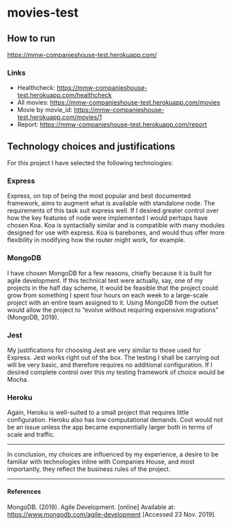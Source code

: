 ﻿# movies-test

## How to run

https://mmw-companieshouse-test.herokuapp.com/

### Links

- Healthcheck: https://mmw-companieshouse-test.herokuapp.com/healthcheck
- All movies: https://mmw-companieshouse-test.herokuapp.com/movies
- Movie by movie_id: https://mmw-companieshouse-test.herokuapp.com/movies/1
- Report: https://mmw-companieshouse-test.herokuapp.com/report

## Technology choices and justifications

For this project I have selected the following technologies:

### Express

Express, on top of being the most popular and best documented framework, aims to augment what is available with standalone node. The requirements of this task suit express well. If I desired greater control over how the key features of node were implemented I would perhaps have chosen Koa. Koa is syntactially similar and is compatible with many modules designed for use with express. Koa is barebones, and would thus offer more flexibility in modifying how the router might work, for example.

### MongoDB

I have chosen MongoDB for a few reasons, chiefly because it is built for agile development. If this technical test were actually, say, one of my projects in the half day scheme, It would be feasible that the project could grow from something I spent four hours on each week to a large-scale project with an entire team assigned to it.  Using MongoDB from the outset would allow the project to “evolve without requiring expensive migrations” (MongoDB, 2019).

### Jest

My justifications for choosing Jest are very similar to those used for Express. Jest works right out of the box. The testing I shall be carrying out will be very basic, and therefore requires no additional configuration. If I desired complete control over this my testing framework of choice would be Mocha.

### Heroku

Again, Heroku is well-suited to a small project that requires little configuration. Heroku also has low computational demands. Cost would not be an issue unless the app became exponentially larger  both in terms of scale and traffic.

___

In conclusion, my choices are influenced by my experience, a desire to be familiar with technologies inline with Companies House, and most importantly, they reflect the business rules of the project.


___

#### References

MongoDB. (2019). Agile Development. [online] Available at: https://www.mongodb.com/agile-development [Accessed 23 Nov. 2019]. 
